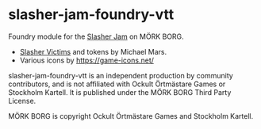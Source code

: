 # slasher-jam-foundry-vtt

Foundry module for the [Slasher Jam](https://itch.io/jam/slasher-jam) on MÖRK BORG.

- [Slasher Victims](https://itch.io/jam/slasher-jam/rate/1217165) and tokens by Michael Mars.
- Various icons by https://game-icons.net/

slasher-jam-foundry-vtt is an independent production by community contributors, and is not affiliated with Ockult Örtmästare Games or Stockholm Kartell. It is published under the MÖRK BORG Third Party License.

MÖRK BORG is copyright Ockult Örtmästare Games and Stockholm Kartell.
